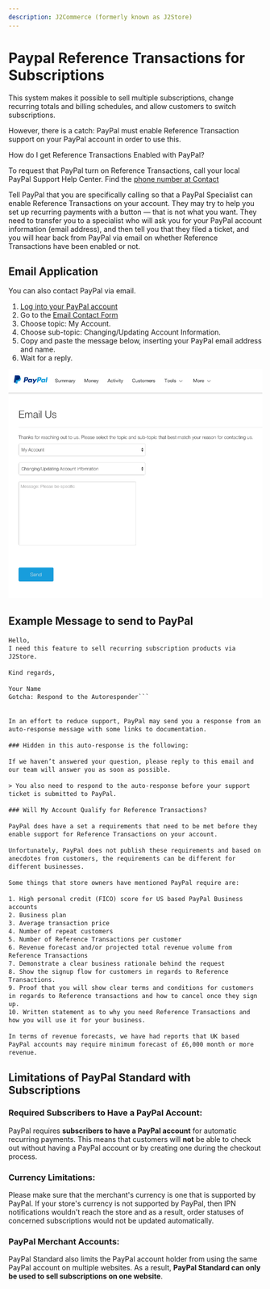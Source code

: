 ```yaml
---
description: J2Commerce (formerly known as J2Store)
---
```


# Paypal Reference Transactions for Subscriptions

This system makes it possible to sell multiple subscriptions, change recurring totals and billing schedules, and allow customers to switch subscriptions.

However, there is a catch: PayPal must enable Reference Transaction support on your PayPal account in order to use this.

How do I get Reference Transactions Enabled with PayPal?

To request that PayPal turn on Reference Transactions, call your local PayPal Support Help Center. Find the [phone number at Contact](https://www.paypal.com/selfhelp/contact/call)

Tell PayPal that you are specifically calling so that a PayPal Specialist can enable Reference Transactions on your account. They may try to help you set up recurring payments with a button — that is not what you want. They need to transfer you to a specialist who will ask you for your PayPal account information (email address), and then tell you that they filed a ticket, and you will hear back from PayPal via email on whether Reference Transactions have been enabled or not.

## Email Application <a href="#email-application" id="email-application"></a>

You can also contact PayPal via email.

1. [Log into your PayPal account](https://www.paypal.com/signin/)
2. Go to the [Email Contact Form](https://www.paypal.com/selfhelp/contact/email/t_s)
3. Choose topic: My Account.
4. Choose sub-topic: Changing/Updating Account Information.
5. Copy and paste the message below, inserting your PayPal email address and name.
6. Wait for a reply.

![paypal support](https://raw.githubusercontent.com/j2store/doc-images/master/subscriptions-and-memberships/paypal-reference-transactions-for-subscriptions/paypal-support-screenshot.png)

## Example Message to send to PayPal <a href="#example-message-to-send-to-paypalhello" id="example-message-to-send-to-paypalhello"></a>

````
Hello,
I need this feature to sell recurring subscription products via J2Store.

Kind regards,

Your Name
Gotcha: Respond to the Autoresponder```


In an effort to reduce support, PayPal may send you a response from an auto-response message with some links to documentation.

### Hidden in this auto-response is the following:

If we haven’t answered your question, please reply to this email and our team will answer you as soon as possible.

> You also need to respond to the auto-response before your support ticket is submitted to PayPal.

### Will My Account Qualify for Reference Transactions?

PayPal does have a set a requirements that need to be met before they enable support for Reference Transactions on your account.

Unfortunately, PayPal does not publish these requirements and based on anecdotes from customers, the requirements can be different for different businesses.

Some things that store owners have mentioned PayPal require are:

1. High personal credit (FICO) score for US based PayPal Business accounts
2. Business plan
3. Average transaction price
4. Number of repeat customers
5. Number of Reference Transactions per customer
6. Revenue forecast and/or projected total revenue volume from Reference Transactions
7. Demonstrate a clear business rationale behind the request
8. Show the signup flow for customers in regards to Reference Transactions.
9. Proof that you will show clear terms and conditions for customers  in regards to Reference transactions and how to cancel once they sign up.
10. Written statement as to why you need Reference Transactions and how you will use it for your business.

In terms of revenue forecasts, we have had reports that UK based PayPal accounts may require minimum forecast of £6,000 month or more revenue.
````

## Limitations of PayPal Standard with Subscriptions

### Required Subscribers to Have a PayPal Account:

PayPal requires **subscribers to have a PayPal account** for automatic recurring payments. This means that customers will **not** be able to check out without having a PayPal account or by creating one during the checkout process.

### Currency Limitations:

Please make sure that the merchant's currency is one that is supported by PayPal. If your store's currency is not supported by PayPal, then IPN notifications wouldn't reach the store and as a result, order statuses of concerned subscriptions would not be updated automatically.

### PayPal Merchant Accounts:

PayPal Standard also limits the PayPal account holder from using the same PayPal account on multiple websites. As a result, **PayPal Standard can only be used to sell subscriptions on one website**.
